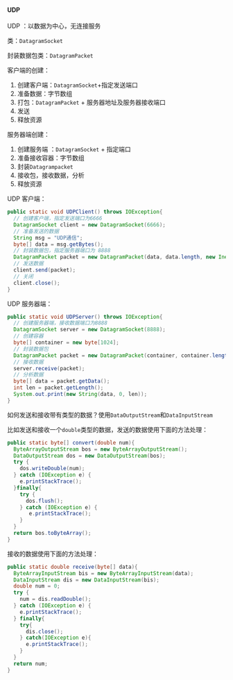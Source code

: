 #### UDP

UDP ：以数据为中心，无连接服务

类：`DatagramSocket`  

封装数据包类：`DatagramPacket`

客户端的创建：

1. 创建客户端：`DatagramSocket`+指定发送端口
2. 准备数据：字节数组
3. 打包：`DatagramPacket` + 服务器地址及服务器接收端口
4. 发送
5. 释放资源

服务器端创建：

1. 创建服务端 ：`DatagramSocket` + 指定端口
2. 准备接收容器：字节数组
3.  封装`Datagrampacket`
4. 接收包，接收数据，分析
5. 释放资源



UDP 客户端：

```java
public static void UDPClient() throws IOException{
  // 创建客户端，指定发送端口为6666
  DatagramSocket client = new DatagramSocket(6666);
  // 准备发送的数据
  String msg = "UDP通信";
  byte[] data = msg.getBytes();
  // 封装数据包，指定服务器端口为 8888
  DatagramPacket packet = new DatagramPacket(data, data.length, new InetSocketAddress("localhost", 8888));
  // 发送数据
  client.send(packet);
  // 关闭
  client.close();
}
```
UDP 服务器端：
```java
public static void UDPServer() throws IOException{
  // 创建服务器端，接收数据端口为8888
  DatagramSocket server = new DatagramSocket(8888);
  // 创建容器
  byte[] container = new byte[1024];
  // 封装数据包
  DatagramPacket packet = new DatagramPacket(container, container.length);
  // 接收数据
  server.receive(packet);
  // 分析数据
  byte[] data = packet.getData();
  int len = packet.getLength();
  System.out.print(new String(data, 0, len));
}
```

如何发送和接收带有类型的数据？使用`DataOutputStream`和`DataInputStream`

比如发送和接收一个`double`类型的数据，发送的数据使用下面的方法处理：

```java
public static byte[] convert(double num){
  ByteArrayOutputStream bos = new ByteArrayOutputStream();
  DataOutputStream dos = new DataOutputStream(bos);
  try {
    dos.writeDouble(num);
  } catch (IOException e) {
    e.printStackTrace();
  }finally{
    try {
      dos.flush();
    } catch (IOException e) {
       e.printStackTrace();
    }
  }
  return bos.toByteArray();
}
```

接收的数据使用下面的方法处理：

```java
public static double receive(byte[] data){
  ByteArrayInputStream bis = new ByteArrayInputStream(data);
  DataInputStream dis = new DataInputStream(bis);
  double num = 0;
  try {
    num = dis.readDouble();
  } catch (IOException e) {
    e.printStackTrace();
  } finally{
    try{
      dis.close();
    } catch(IOException e){
      e.printStackTrace();
    }
  }
  return num;
}
```




